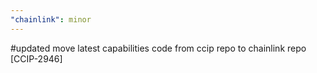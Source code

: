 ```yaml
---
"chainlink": minor
---
```


#updated move latest capabilities code from ccip repo to chainlink repo [CCIP-2946]
